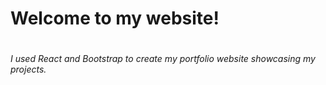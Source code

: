 <h1>Welcome to my website!<h1>

<h6>I used React and Bootstrap to create my portfolio website showcasing my projects.<h6>
